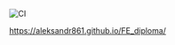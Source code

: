 ![CI](https://github.com/Aleksandr861/FE_diploma/actions/workflows/web.yml/badge.svg)

https://aleksandr861.github.io/FE_diploma/